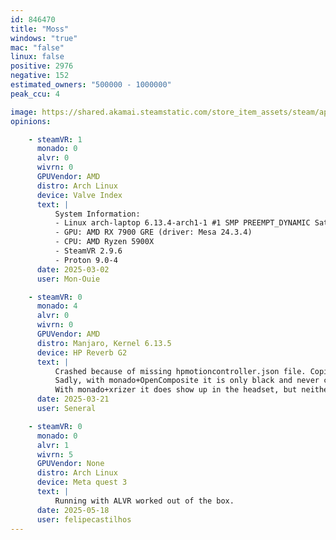 ```yaml
---
id: 846470
title: "Moss"
windows: "true"
mac: "false"
linux: false
positive: 2976
negative: 152
estimated_owners: "500000 - 1000000"
peak_ccu: 4

image: https://shared.akamai.steamstatic.com/store_item_assets/steam/apps/846470/header_alt_assets_9.jpg?t=1729137573
opinions:

    - steamVR: 1
      monado: 0
      alvr: 0
      wivrn: 0
      GPUVendor: AMD
      distro: Arch Linux
      device: Valve Index
      text: |
          System Information:
          - Linux arch-laptop 6.13.4-arch1-1 #1 SMP PREEMPT_DYNAMIC Sat, 22 Feb 2025 00:37:05 +0000 x86_64 GNU/Linux
          - GPU: AMD RX 7900 GRE (driver: Mesa 24.3.4)
          - CPU: AMD Ryzen 5900X
          - SteamVR 2.9.6
          - Proton 9.0-4
      date: 2025-03-02
      user: Mon-Ouie

    - steamVR: 0
      monado: 4
      alvr: 0
      wivrn: 0
      GPUVendor: AMD
      distro: Manjaro, Kernel 6.13.5
      device: HP Reverb G2
      text: |
          Crashed because of missing hpmotioncontroller.json file. Copied (with minor modifications) from Moss: Book II and stopped crashing.
          Sadly, with monado+OpenComposite it is only black and never connects to the headset.
          With monado+xrizer it does show up in the headset, but neither controller shows up and works, making it impossible to get past the "Seated Experience" screen.
      date: 2025-03-21
      user: Seneral

    - steamVR: 0
      monado: 0
      alvr: 1
      wivrn: 5
      GPUVendor: None
      distro: Arch Linux
      device: Meta quest 3
      text: |
          Running with ALVR worked out of the box.
      date: 2025-05-18
      user: felipecastilhos
---
```

